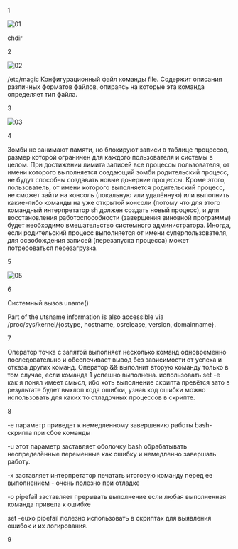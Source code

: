 1 

![01](https://user-images.githubusercontent.com/105611781/197417057-80b5120d-5fbd-4410-8dca-47a43a1895dd.PNG)

chdir


2

![02](https://user-images.githubusercontent.com/105611781/197417065-4f9a0f41-d57d-47e6-ab38-871e0be4c5d6.PNG)

/etc/magic
Конфигурационный файл команды file. Содержит описания различных форматов файлов, опираясь на которые эта команда определяет тип файла.

3

![03](https://user-images.githubusercontent.com/105611781/197417081-9ff3218c-de2e-4aa7-9072-ef5690544f1f.PNG)

4

Зомби не занимают памяти, но блокируют записи в таблице процессов, размер которой ограничен для каждого пользователя и системы в целом.
При достижении лимита записей все процессы пользователя, от имени которого выполняется создающий зомби родительский процесс, не будут способны создавать новые дочерние процессы. Кроме этого, пользователь, от имени которого выполняется родительский процесс, не сможет зайти на консоль (локальную или удалённую) или выполнить какие-либо команды на уже открытой консоли (потому что для этого командный интерпретатор sh должен создать новый процесс), и для восстановления работоспособности (завершения виновной программы) будет необходимо вмешательство системного администратора.
Иногда, если родительский процесс выполняется от имени суперпользователя, для освобождения записей (перезапуска процесса) может потребоваться перезагрузка.

5

![05](https://user-images.githubusercontent.com/105611781/198135300-16bc6252-37c5-4098-9d22-53b1742c8415.PNG)


6

Системный вызов uname()

Part of the utsname information is also accessible via
 /proc/sys/kernel/{ostype, hostname, osrelease, version, domainname}.

7

Оператор точка с запятой выполняет несколько команд одновременно последовательно и обеспечивает вывод без зависимости от успеха и отказа других команд.
Оператор && выполнит вторую команду только в том случае, если команда 1 успешно выполнена.
использовать set -e как я понял имеет смысл, ибо хоть выполнение скрипта превётся зато в результате будет выхлоп кода ошибки, узнав код ошибки можно использовать для каких то отладочных процессов в скрипте.

8

-e   параметр приведет к немедленному завершению работы bash-скрипта при сбое команды

-u   этот параметр заставляет оболочку bash обрабатывать неопределённые переменные как ошибку и немедленно завершать работу. 

-x   заставляет интерпретатор печатать итоговую команду перед ее выполнением - очень полезно при отладке

-o pipefail  заставляет прерывать выполнение если любая выполненная команда привела к ошибке

set -euxo pipefail полезно использовать в скриптах для выявления ошибок и их логирования.

9

